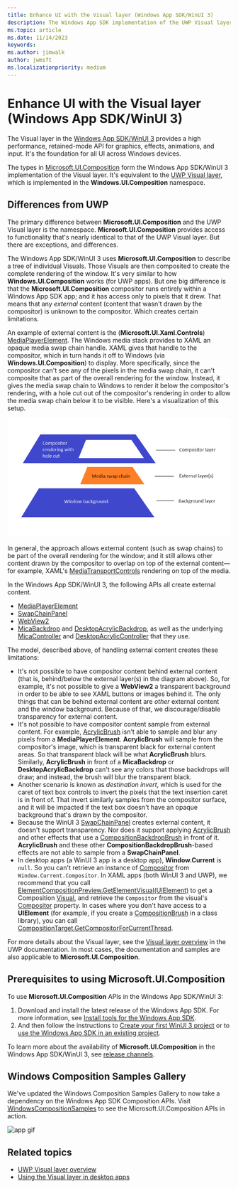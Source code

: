 ```yaml
---
title: Enhance UI with the Visual layer (Windows App SDK/WinUI 3)
description: The Windows App SDK implementation of the UWP Visual layer.
ms.topic: article
ms.date: 11/14/2023
keywords: 
ms.author: jimwalk
author: jwmsft
ms.localizationpriority: medium
---
```


# Enhance UI with the Visual layer (Windows App SDK/WinUI 3)

The Visual layer in the [Windows App SDK/WinUI 3](index.md) provides a high performance, retained-mode API for graphics, effects, animations, and input. It's the foundation for all UI across Windows devices.

The types in [Microsoft.UI.Composition](/windows/windows-app-sdk/api/winrt/microsoft.ui.composition) form the Windows App SDK/WinUI 3 implementation of the Visual layer. It's equivalent to the [UWP Visual layer](/windows/uwp/composition/visual-layer), which is implemented in the **Windows.UI.Composition** namespace.

## Differences from UWP

The primary difference between **Microsoft.UI.Composition** and the UWP Visual layer is the namespace. **Microsoft.UI.Composition** provides access to functionality that's nearly identical to that of the UWP Visual layer. But there are exceptions, and differences.

The Windows App SDK/WinUI 3 uses **Microsoft.UI.Composition** to describe a tree of individual Visuals. Those Visuals are then composited to create the complete rendering of the window. It's very similar to how **Windows.UI.Composition** works (for UWP apps). But one big difference is that the **Microsoft.UI.Composition** compositor runs entirely within a Windows App SDK app; and it has access only to pixels that it drew. That means that any *external* content (content that wasn't drawn by the compositor) is unknown to the compositor. Which creates certain limitations.

An example of external content is the (**Microsoft.UI.Xaml.Controls**) [MediaPlayerElement](/windows/windows-app-sdk/api/winrt/microsoft.ui.xaml.controls.mediaplayerelement). The Windows media stack provides to XAML an opaque media swap chain handle. XAML gives that handle to the compositor, which in turn hands it off to Windows (via **Windows.UI.Composition**) to display. More specifically, since the compositor can't see any of the pixels in the media swap chain, it can't composite that as part of the overall rendering for the window. Instead, it gives the media swap chain to Windows to render it below the compositor's rendering, with a hole cut out of the compositor's rendering in order to allow the media swap chain below it to be visible. Here's a visualization of this setup.

[![Diagram of rendering external content](images/external-content.png) ](images/external-content.png#lightbox)

In general, the approach allows external content (such as swap chains) to be part of the overall rendering for the window; and it still allows other content drawn by the compositor to overlap on top of the external content&mdash;for example, XAML's [MediaTransportControls](/windows/windows-app-sdk/api/winrt/microsoft.ui.xaml.controls.mediatransportcontrols) rendering on top of the media.

In the Windows App SDK/WinUI 3, the following APIs all create external content.

* [MediaPlayerElement](/windows/windows-app-sdk/api/winrt/microsoft.ui.xaml.controls.mediaplayerelement)
* [SwapChainPanel](/windows/windows-app-sdk/api/winrt/microsoft.ui.xaml.controls.swapchainpanel)
* [WebView2](/windows/windows-app-sdk/api/winrt/microsoft.ui.xaml.controls.webview2)
* [MicaBackdrop](/windows/windows-app-sdk/api/winrt/microsoft.ui.xaml.media.micabackdrop) and [DesktopAcrylicBackdrop](/windows/windows-app-sdk/api/winrt/microsoft.ui.xaml.media.desktopacrylicbackdrop), as well as the underlying [MicaController](/windows/windows-app-sdk/api/winrt/microsoft.ui.composition.systembackdrops.micacontroller) and [DesktopAcrylicController](/windows/windows-app-sdk/api/winrt/microsoft.ui.composition.systembackdrops.desktopacryliccontroller) that they use.

The model, described above, of handling external content creates these limitations:

* It's not possible to have compositor content behind external content (that is, behind/below the external layer(s) in the diagram above). So, for example, it's not possible to give a **WebView2** a transparent background in order to be able to see XAML buttons or images behind it. The only things that can be behind external content are *other* external content and the window background. Because of that, we discourage/disable transparency for external content.
* It's not possible to have compositor content sample from external content. For example, [AcrylicBrush](/windows/windows-app-sdk/api/winrt/microsoft.ui.xaml.media.acrylicbrush) isn't able to sample and blur any pixels from a **MediaPlayerElement**. **AcrylicBrush** will sample from the compositor's image, which is transparent black for external content areas. So that transparent black will be what **AcrylicBrush** blurs. Similarly, **AcrylicBrush** in front of a **MicaBackdrop** or **DesktopAcrylicBackdrop** can't see any colors that those backdrops will draw; and instead, the brush will blur the transparent black.
* Another scenario is known as *destination invert*, which is used for the caret of text box controls to invert the pixels that the text insertion caret is in front of. That invert similarly samples from the compositor surface, and it will be impacted if the text box doesn't have an opaque background that's drawn by the compositor.
* Because the WinUI 3 [SwapChainPanel](/windows/windows-app-sdk/api/winrt/microsoft.ui.xaml.controls.swapchainpanel) creates external content, it doesn't support transparency. Nor does it support applying [AcrylicBrush](/windows/windows-app-sdk/api/winrt/microsoft.ui.xaml.media.acrylicbrush) and other effects that use a [CompositionBackdropBrush](/windows/windows-app-sdk/api/winrt/microsoft.ui.composition.compositionbackdropbrush) in front of it. **AcrylicBrush** and these other **CompositionBackdropBrush**-based effects are not able to sample from a **SwapChainPanel**.
* In desktop apps (a WinUI 3 app is a desktop app), **Window.Current** is `null`. So you can't retrieve an instance of [Compositor](/windows/windows-app-sdk/api/winrt/microsoft.ui.composition.compositor) from `Window.Current.Compositor`. In XAML apps (both WinUI 3 and UWP), we recommend that you call [ElementCompositionPreview.GetElementVisual(UIElement)](/windows/windows-app-sdk/api/winrt/microsoft.ui.xaml.hosting.elementcompositionpreview.getelementvisual) to get a Composition [Visual](/windows/windows-app-sdk/api/winrt/microsoft.ui.composition.visual), and retrieve the `Compositor` from the visual's [Compositor](/windows/windows-app-sdk/api/winrt/microsoft.ui.composition.compositionobject.compositor) property. In cases where you don't have access to a **UIElement** (for example, if you create a [CompositionBrush](/windows/windows-app-sdk/api/winrt/microsoft.ui.composition.compositionbrush) in a class library), you can call [CompositionTarget.GetCompositorForCurrentThread](/windows/windows-app-sdk/api/winrt/microsoft.ui.xaml.media.compositiontarget.getcompositorforcurrentthread).

For more details about the Visual layer, see the [Visual layer overview](/windows/uwp/composition/visual-layer) in the UWP documentation. In most cases, the documentation and samples are also applicable to **Microsoft.UI.Composition**.

## Prerequisites to using Microsoft.UI.Composition

To use **Microsoft.UI.Composition** APIs in the Windows App SDK/WinUI 3:

1. Download and install the latest release of the Windows App SDK. For more information, see [Install tools for the Windows App SDK](set-up-your-development-environment.md).
2. And then follow the instructions to [Create your first WinUI 3 project](../winui/winui3/create-your-first-winui3-app.md) or to [use the Windows App SDK in an existing project](use-windows-app-sdk-in-existing-project.md).

To learn more about the availability of **Microsoft.UI.Composition** in the Windows App SDK/WinUI 3, see [release channels](release-channels.md).

## Windows Composition Samples Gallery

We've updated the Windows Composition Samples Gallery to now take a dependency on the Windows App SDK Composition APIs. Visit [WindowsCompositionSamples](https://github.com/microsoft/WindowsCompositionSamples) to see the Microsoft.UI.Composition APIs in action.

![app gif](https://media.giphy.com/media/Hx2beMDfEA7QqWPvD4/giphy.gif)

## Related topics

- [UWP Visual layer overview](/windows/uwp/composition/visual-layer)
- [Using the Visual layer in desktop apps](../desktop/modernize/visual-layer-in-desktop-apps.md)
